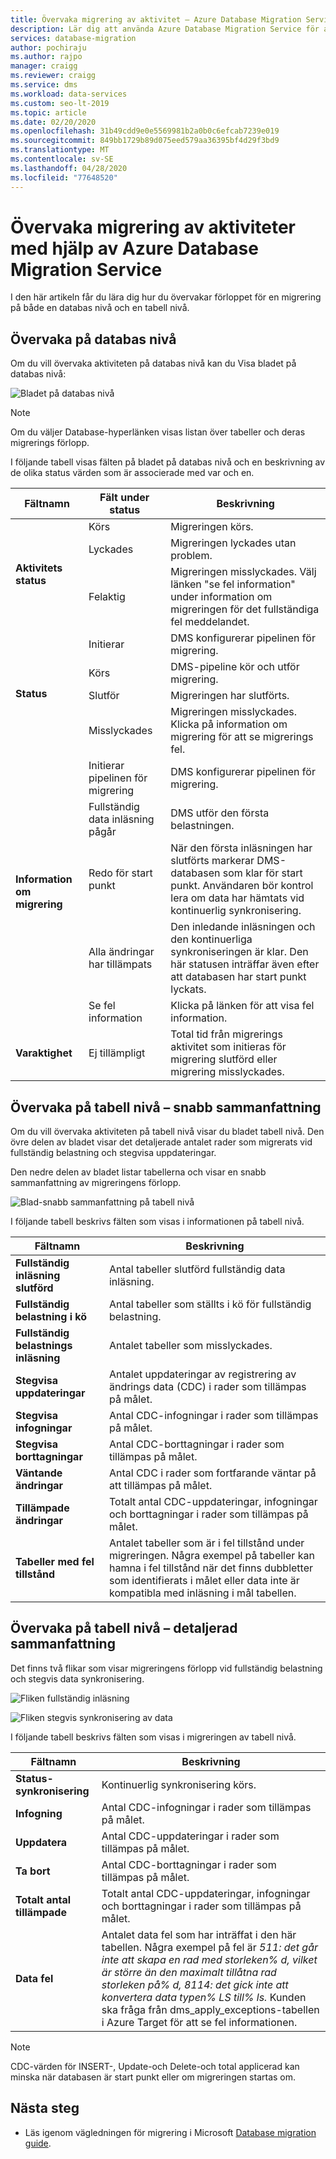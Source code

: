 ```yaml
---
title: Övervaka migrering av aktivitet – Azure Database Migration Service
description: Lär dig att använda Azure Database Migration Service för att övervaka migreringen.
services: database-migration
author: pochiraju
ms.author: rajpo
manager: craigg
ms.reviewer: craigg
ms.service: dms
ms.workload: data-services
ms.custom: seo-lt-2019
ms.topic: article
ms.date: 02/20/2020
ms.openlocfilehash: 31b49cdd9e0e5569981b2a0b0c6efcab7239e019
ms.sourcegitcommit: 849bb1729b89d075eed579aa36395bf4d29f3bd9
ms.translationtype: MT
ms.contentlocale: sv-SE
ms.lasthandoff: 04/28/2020
ms.locfileid: "77648520"
---
```

# <a name="monitor-migration-activity-using-the-azure-database-migration-service"></a>Övervaka migrering av aktiviteter med hjälp av Azure Database Migration Service
I den här artikeln får du lära dig hur du övervakar förloppet för en migrering på både en databas nivå och en tabell nivå.

## <a name="monitor-at-the-database-level"></a>Övervaka på databas nivå
Om du vill övervaka aktiviteten på databas nivå kan du Visa bladet på databas nivå:

![Bladet på databas nivå](media/how-to-monitor-migration-activity/dms-database-level-blade.png)

> [!NOTE]
> Om du väljer Database-hyperlänken visas listan över tabeller och deras migrerings förlopp.

I följande tabell visas fälten på bladet på databas nivå och en beskrivning av de olika status värden som är associerade med var och en.

<table id='overview' class='overview'>
  <thead>
    <tr>
      <th class="x-hidden-focus"><strong>Fältnamn</strong></th>
      <th><strong>Fält under status</strong></th>
      <th><strong>Beskrivning</strong></th>
    </tr>
  </thead>
  <tbody>
    <tr>
      <td rowspan="3" class="ActivityStatus"><strong>Aktivitets status</strong></td>
      <td>Körs</td>
      <td>Migreringen körs.</td>
    </tr>
    <tr>
      <td>Lyckades</td>
      <td>Migreringen lyckades utan problem.</td>
    </tr>
    <tr>
      <td>Felaktig</td>
      <td>Migreringen misslyckades. Välj länken "se fel information" under information om migreringen för det fullständiga fel meddelandet.</td>
    </tr>
    <tr>
      <td rowspan="4" class="Status"><strong>Status</strong></td>
      <td>Initierar</td>
      <td>DMS konfigurerar pipelinen för migrering.</td>
    </tr>
    <tr>
      <td>Körs</td>
      <td>DMS-pipeline kör och utför migrering.</td>
    </tr>
    <tr>
      <td>Slutför</td>
      <td>Migreringen har slutförts.</td>
    </tr>
    <tr>
      <td>Misslyckades</td>
      <td>Migreringen misslyckades. Klicka på information om migrering för att se migrerings fel.</td>
    </tr>
    <tr>
      <td rowspan="5" class="migration-details"><strong>Information om migrering</strong></td>
      <td>Initierar pipelinen för migrering</td>
      <td>DMS konfigurerar pipelinen för migrering.</td>
    </tr>
    <tr>
      <td>Fullständig data inläsning pågår</td>
      <td>DMS utför den första belastningen.</td>
    </tr>
    <tr>
      <td>Redo för start punkt</td>
      <td>När den första inläsningen har slutförts markerar DMS-databasen som klar för start punkt. Användaren bör kontrol lera om data har hämtats vid kontinuerlig synkronisering.</td>
    </tr>
    <tr>
      <td>Alla ändringar har tillämpats</td>
      <td>Den inledande inläsningen och den kontinuerliga synkroniseringen är klar. Den här statusen inträffar även efter att databasen har start punkt lyckats.</td>
    </tr>
    <tr>
      <td>Se fel information</td>
      <td>Klicka på länken för att visa fel information.</td>
    </tr>
    <tr>
      <td rowspan="1" class="duration"><strong>Varaktighet</strong></td>
      <td>Ej tillämpligt</td>
      <td>Total tid från migrerings aktivitet som initieras för migrering slutförd eller migrering misslyckades.</td>
    </tr>
     </tbody>
</table>

## <a name="monitor-at-table-level--quick-summary"></a>Övervaka på tabell nivå – snabb sammanfattning
Om du vill övervaka aktiviteten på tabell nivå visar du bladet tabell nivå. Den övre delen av bladet visar det detaljerade antalet rader som migrerats vid fullständig belastning och stegvisa uppdateringar. 

Den nedre delen av bladet listar tabellerna och visar en snabb sammanfattning av migreringens förlopp.

![Blad-snabb sammanfattning på tabell nivå](media/how-to-monitor-migration-activity/dms-table-level-blade-summary.png)

I följande tabell beskrivs fälten som visas i informationen på tabell nivå.

| Fältnamn        | Beskrivning       |
| ------------- | ------------- |
| **Fullständig inläsning slutförd**      | Antal tabeller slutförd fullständig data inläsning. |
| **Fullständig belastning i kö**      | Antal tabeller som ställts i kö för fullständig belastning.      |
| **Fullständig belastnings inläsning** | Antalet tabeller som misslyckades.      |
| **Stegvisa uppdateringar**      | Antalet uppdateringar av registrering av ändrings data (CDC) i rader som tillämpas på målet. |
| **Stegvisa infogningar**      | Antal CDC-infogningar i rader som tillämpas på målet.      |
| **Stegvisa borttagningar** | Antal CDC-borttagningar i rader som tillämpas på målet.      |
| **Väntande ändringar**      | Antal CDC i rader som fortfarande väntar på att tillämpas på målet. |
| **Tillämpade ändringar**      | Totalt antal CDC-uppdateringar, infogningar och borttagningar i rader som tillämpas på målet.      |
| **Tabeller med fel tillstånd** | Antalet tabeller som är i fel tillstånd under migreringen. Några exempel på tabeller kan hamna i fel tillstånd när det finns dubbletter som identifierats i målet eller data inte är kompatibla med inläsning i mål tabellen.      |

## <a name="monitor-at-table-level--detailed-summary"></a>Övervaka på tabell nivå – detaljerad sammanfattning
Det finns två flikar som visar migreringens förlopp vid fullständig belastning och stegvis data synkronisering.
    
![Fliken fullständig inläsning](media/how-to-monitor-migration-activity/dms-full-load-tab.png)

![Fliken stegvis synkronisering av data](media/how-to-monitor-migration-activity/dms-incremental-data-sync-tab.png)

I följande tabell beskrivs fälten som visas i migreringen av tabell nivå.

| Fältnamn        | Beskrivning       |
| ------------- | ------------- |
| **Status-synkronisering**      | Kontinuerlig synkronisering körs. |
| **Infogning**      | Antal CDC-infogningar i rader som tillämpas på målet.      |
| **Uppdatera** | Antal CDC-uppdateringar i rader som tillämpas på målet.      |
| **Ta bort**      | Antal CDC-borttagningar i rader som tillämpas på målet. |
| **Totalt antal tillämpade**      | Totalt antal CDC-uppdateringar, infogningar och borttagningar i rader som tillämpas på målet. |
| **Data fel** | Antalet data fel som har inträffat i den här tabellen. Några exempel på fel är *511: det går inte att skapa en rad med storleken% d, vilket är större än den maximalt tillåtna rad storleken på% d, 8114: det gick inte att konvertera data typen% LS till% ls.*  Kunden ska fråga från dms_apply_exceptions-tabellen i Azure Target för att se fel informationen.    |

> [!NOTE]
> CDC-värden för INSERT-, Update-och Delete-och total applicerad kan minska när databasen är start punkt eller om migreringen startas om.

## <a name="next-steps"></a>Nästa steg
- Läs igenom vägledningen för migrering i Microsoft [Database migration guide](https://datamigration.microsoft.com/).